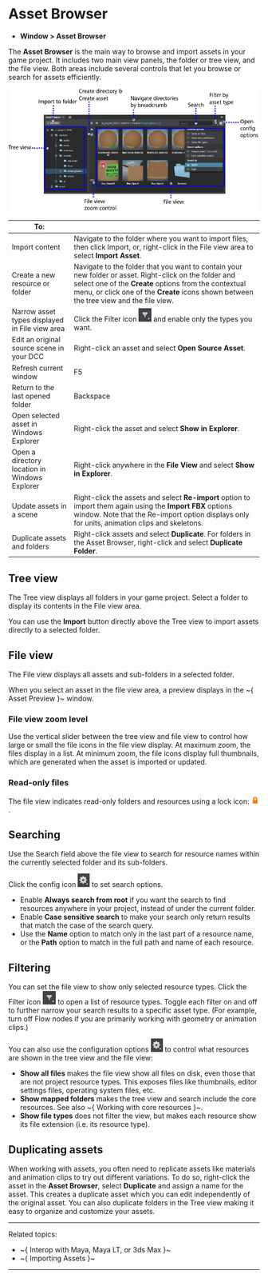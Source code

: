 ﻿# Asset Browser

- **Window > Asset Browser**

The **Asset Browser** is the main way to browse and import assets in your game project. It includes two main view panels, the folder or tree view, and the file view. Both areas include several controls that let you browse or search for assets efficiently.

![Asset Browser Overview](../../images/comp_asset_browser.png)

| To: | |
| ------------- | ------------- |
| Import content | Navigate to the folder where you want to import files, then click Import, or, right-click in the File view area to select **Import Asset**.  |
| Create a new resource or folder | Navigate to the folder that you want to contain your new folder or asset. Right-click on the folder and select one of the **Create** options from the contextual menu, or click one of the **Create** icons shown between the tree view and the file view. |
| Narrow asset types displayed in File view area  | Click the Filter icon ![ ](../../images/icon_filter.png) and enable only the types you want. |
| Edit an original source scene in your DCC  | Right-click an asset and select **Open Source Asset**.  |
| Refresh current window  | F5  |
| Return to the last opened folder  | Backspace  |
| Open selected asset in Windows Explorer  | Right-click the asset and select **Show in Explorer**.  |
| Open a directory location in Windows Explorer  | Right-click anywhere in the **File View** and select **Show in Explorer**.  |
| Update assets in a scene  | Right-click the assets and select **Re-import** option to import them again using the **Import FBX** options window. Note that the Re-import option displays only for units, animation clips and skeletons.|
| Duplicate assets and folders | Right-click assets and select **Duplicate**. For folders in the Asset Browser, right-click and select **Duplicate Folder**. |

## Tree view
The Tree view displays all folders in your game project. Select a folder to display its contents in the File view area.

You can use the **Import** button directly above the Tree view to import assets directly to a selected folder.

## File view

The File view displays all assets and sub-folders in a selected folder.

When you select an asset in the file view area, a preview displays in the ~{ Asset Preview }~ window.

### File view zoom level

Use the vertical slider between the tree view and file view to control how large or small the file icons in the file view display. At maximum zoom, the files display in a list. At minimum zoom, the file icons display full thumbnails, which are generated when the asset is imported or updated.

### Read-only files

The file view indicates read-only folders and resources using a lock icon: ![Locked resource](../../images/icon_read_only.png).

## Searching

Use the Search field above the file view to search for resource names within the currently selected folder and its sub-folders.

Click the config icon ![ ](../../images/icon_config.png) to set search options.

-	Enable **Always search from root** if you want the search to find resources anywhere in your project, instead of under the current folder.
-	Enable **Case sensitive search** to make your search only return results that match the case of the search query.
-	Use the **Name** option to match only in the last part of a resource name, or the **Path** option to match in the full path and name of each resource.

## Filtering

You can set the file view to show only selected resource types. Click the Filter icon ![ ](../../images/icon_filter.png) to open a list of resource types. Toggle each filter on and off to further narrow your search results to a specific asset type. (For example, turn off Flow nodes if you are primarily working with geometry or animation clips.)

You can also use the configuration options ![ ](../../images/icon_config.png) to control what resources are shown in the tree view and the file view:

-	**Show all files** makes the file view show all files on disk, even those that are not project resource types. This exposes files like thumbnails, editor settings files, operating system files, etc.
-	**Show mapped folders** makes the tree view and search include the core resources. See also ~{ Working with core resources }~.
-	**Show file types** does not filter the view, but makes each resource show its file extension (i.e. its resource type).

## Duplicating assets

When working with assets, you often need to replicate assets like materials and animation clips to try out different variations. To do so, right-click the asset in the **Asset Browser**, select **Duplicate** and assign a name for the asset. This creates a duplicate asset which you can edit independently of the original asset. You can also duplicate folders in the Tree view making it easy to organize and customize your assets.

---
Related topics:
- ~{ Interop with Maya, Maya LT, or 3ds Max }~
- ~{ Importing Assets }~
---
